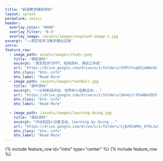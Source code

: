 ```yaml
---
title: "新闻教学辅助材料"
layout: splash
permalink: /misc/
header:
  overlay_color: "#000"
  overlay_filter: "0.5"
  overlay_image: /assets/images/unsplash-image-1.jpg
excerpt: "——真实性学习教学理论应用"
intro:
feature_row:
  - image_path: assets/images/study.jpeg
    title: "课前资料"
    excerpt: "真实性学习PPT、视频资料、课前工作纸"
    url: "https://drive.google.com/drive/u/1/folders/1FMTnTuqDIjm8WcA5-rdt2GHB20nLYLV6"
    btn_class: "btn--info"
    btn_label: "Read More"
  - image_path: /assets/images/football.jpg
    title: "课中资料"
    excerpt: "一分钟新闻评估、世界杯小组赛活动..."
    url: "https://drive.google.com/drive/u/1/folders/10n4ylrJPa8BmYDS5lg0WCcOcKAyPiezD"
    btn_class: "btn--info"
    btn_label: "Read More"
    
  - image_path: /assets/images/learning-doing.jpg
    title: "课后资料"
    excerpt: "评估校园小记者活动、learning by doing..."
    url: "https://drive.google.com/drive/u/1/folders/1jBzMIbM9c_6fKLJwSSOIVbVXVyhwe9QT"
    btn_class: "btn--info"
    btn_label: "Read More"
---
```

{% include feature_row id="intro" type="center" %}
{% include feature_row %}


